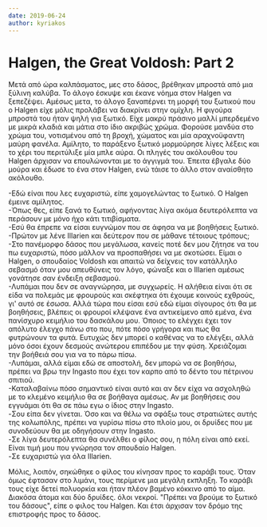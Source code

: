 ```yaml
---
date: 2019-06-24
author: kyriakos
---
```

# Halgen, the Great Voldosh: Part 2

Μετά από ώρα καλπάσματος, μες στο δάσος, βρέθηκαν μπροστά από μια ξύλινη
καλύβα. Το άλογο έσκυψε και έκανε νόημα στον Halgen να ξεπεζέψει. Αμέσως μετα,
το άλογο ξαναπέρνει τη μορφή του ξωτικού που ο Halgen είχε μόλις προλάβει να
διακρίνει στην ομίχλη. Η φιγούρα μπροστά του ήταν ψηλή για ξωτικό. Είχε μακρύ
πράσινο μαλλί μπερδεμένο με μικρά κλαδιά και μάτια στο ίδιο ακριβώς χρώμα.
Φορούσε μανδύα στο χρώμα του, νοτισμένου από τη βροχή, χώματος και μία
αραχνοϋφαντη μαύρη φανέλα. Αμίλητο, το παράξενο ξωτικό μορμούρησε λίγες λέξεις
και το χέρι του περιτύλιξε μία μπλε αύρα. Οι πληγές του ακόλουθου του Halgen
άρχισαν να επουλώνονται με το άγγιγμά του. Έπειτα έβγαλε δύο μούρα και έδωσε
το ένα στον Halgen, ενώ τάισε το άλλο στον αναίσθητο ακόλουθο.  

-Εδώ είναι που λες ευχαριστώ, είπε χαμογελώντας το ξωτικό. Ο Halgen έμεινε αμίλητος.  
-Όπως θες, είπε ξανά το ξωτικό, αφήνοντας λίγα ακόμα δευτερόλεπτα να περάσουν με μόνο ήχο κάτι τιτιβίσματα.  
-Εσύ θα έπρεπε να είσαι ευγνώμον που σε άφησα να με βοηθήσεις ξωτικό.  
-Πρώτον με λένε Illarien και δεύτερον που σε μάθανε τέτοιους τρόπους;  
-Στο πανέμορφο δάσος που μεγάλωσα, κανείς ποτέ δεν μου ζήτησε να του πω ευχαριστώ, πόσο μάλλον να προσπαθήσει να με σκοτώσει. Είμαι ο Halgen, ο σπουδαίος Voldosh και απαιτώ να δείχνεις τον κατάλληλο σεβασμό όταν μου απευθύνεις τον λόγο, φώναξε και ο Illarien αμέσως γονάτησε σαν ένδειξη σεβασμού.  
-Λυπάμαι που δεν σε αναγνώρησα, με συγχωρείς. Η αλήθεια είναι ότι σε είδα να πολεμάς με φρουρούς και σκέφτηκα ότι έχουμε κοινούς εχθρούς, γι' αυτό σε έσωσα. Αλλά τώρα που είσαι εσύ εδώ είμαι σίγουρος ότι θα με βοηθήσεις, βλέπεις οι φρουροί κλέψανε ένα αντικείμενο από εμένα, ένα πανίσχυρο κειμήλιο του δασκάλου μου. Όποιος το ελέγχει έχει τον απόλυτο έλεγχο πάνω στο που, πότε πόσο γρήγορα και πως θα φυτρώνουν τα φυτά. Ευτυχώς δεν μπορεί ο καθένας να το ελέγξει, αλλά μόνο όσοι έχουν δεσμούς ανώτερου επιπέδου με την φύση. Χρειάζομαι την βοήθειά σου για να το πάρω πίσω.  
-Λυπάμαι, αλλά είμαι εδώ σε αποστολή, δεν μπορώ να σε βοηθήσω, πρέπει να βρω την Ingasto που έχει τον καρπο από το δέντο του πέτρινου σπιτιού.  
-Καταλαβαίνω πόσο σημαντικό είναι αυτό και αν δεν είχα να ασχοληθώ με το κλεμένο κειμήλιο θα σε βοήθαγα αμέσως. Αν με βοηθήσεις σου εγγυάμαι ότι θα σε πάω εγω ο ίδιος στην Ingasto.  
-Σου είπα δεν γίνεται. Όσο και να θέλω να σφάξω τους στρατιώτες αυτής της κολωπόλης, πρέπει να γυρίσω πίσω στο πλοίο μου, οι δρυίδες που με συνοδεύουν θα με οδηγήσουν στην Ingasto.  
-Σε λίγα δευτερόλεπτα θα συνέλθει ο φίλος σου, η πόλη είναι από εκεί. Είναι τιμή μου που γνώρησα τον σπουδαίο Halgen.  
-Σε ευχαριστώ για όλα Illarien.  

Μόλις, λοιπόν, σηκώθηκε ο φίλος του κίνησαν προς το καράβι τους. Όταν όμως
έφτασαν στο λιμάνι, τους περίμενε μια μεγάλη εκπληξη. Το καράβι τους είχε
δετεί πολυορκία και ήταν πλέον βαμένο κόκκινο από το αίμα. Διακόσα άτομα και
δύο δρυίδες. όλοι νεκροί. "Πρέπει να βρούμε το ξωτικό του δάσους", είπε ο
φιλος του Halgen. Και έτσι άρχισαν τον δρόμο της επιστροφής προς το δάσος.

